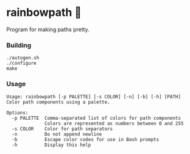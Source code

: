 # rainbowpath 🌈

Program for making paths pretty.

### Building

```shell
./autogen.sh
./configure
make
```

### Usage

```
Usage: rainbowpath [-p PALETTE] [-s COLOR] [-n] [-b] [-h] [PATH]
Color path components using a palette.

Options:
  -p PALETTE  Comma-separated list of colors for path components
              Colors are represented as numbers between 0 and 255
  -s COLOR    Color for path separators
  -n          Do not append newline
  -b          Escape color codes for use in Bash prompts
  -h          Display this help
```
